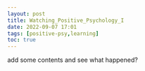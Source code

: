 ```yaml
---
layout: post
title: Watching_Positive_Psychology_I
date: 2022-09-07 17:01
tags: [positive-psy,learning]
toc: true
---
```

add some contents and see what happened?
